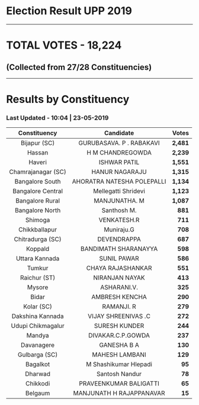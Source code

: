 # Election Result UPP 2019

---
# TOTAL VOTES - 18,224 
## (Collected from 27/28 Constituencies) 


---
# Results by Constituency 

### Last Updated - 10:04 | 23-05-2019 


|   Constituency   |        Candidate         |  Votes  |
|:----------------:|:------------------------:|--------:|
|   Bijapur (SC)   | GURUBASAVA. P . RABAKAVI |**2,481**|
|      Hassan      |     H M CHANDREGOWDA     |**2,239**|
|      Haveri      |       ISHWAR PATIL       |**1,551**|
|Chamrajanagar (SC)|      HANUR NAGARAJU      |**1,315**|
| Bangalore South  |AHORATRA NATESHA POLEPALLI|**1,134**|
|Bangalore Central |   Mellegatti Shridevi    |**1,123**|
| Bangalore Rural  |      MANJUNATHA. M       |**1,087**|
| Bangalore North  |       Santhosh M.        |  **881**|
|     Shimoga      |       VENKATESH.R        |  **711**|
|  Chikkballapur   |        Muniraju.G        |  **708**|
| Chitradurga (SC) |       DEVENDRAPPA        |  **687**|
|     Koppald      |   BANDIMATH SHARANAYYA   |  **598**|
|  Uttara Kannada  |       SUNIL PAWAR        |  **586**|
|      Tumkur      |    CHAYA RAJASHANKAR     |  **551**|
|   Raichur (ST)   |      NIRANJAN NAYAK      |  **413**|
|      Mysore      |       ASHARANI.V.        |  **325**|
|      Bidar       |      AMBRESH KENCHA      |  **290**|
|    Kolar (SC)    |        RAMANJI. R        |  **279**|
| Dakshina Kannada |   VIJAY SHREENIVAS .C    |  **272**|
|Udupi Chikmagalur |      SURESH KUNDER       |  **244**|
|      Mandya      |    DIVAKAR.C.P.GOWDA     |  **237**|
|    Davanagere    |       GANESHA B A        |  **130**|
|  Gulbarga (SC)   |      MAHESH LAMBANI      |  **129**|
|     Bagalkot     |  M Shashikumar Hlepadi   |   **95**|
|     Dharwad      |      Santosh Nandur      |   **78**|
|     Chikkodi     |  PRAVEENKUMAR BALIGATTI  |   **65**|
|     Belgaum      | MANJUNATH H RAJAPPANAVAR |   **15**|



<!-- Global site tag (gtag.js) - Google Analytics -->
<script async src='https://www.googletagmanager.com/gtag/js?id=UA-138371535-2'></script>
<script>
window.dataLayer = window.dataLayer || [];
function gtag(){dataLayer.push(arguments);}
gtag('js', new Date());

gtag('config', 'UA-138371535-2');
</script>
        